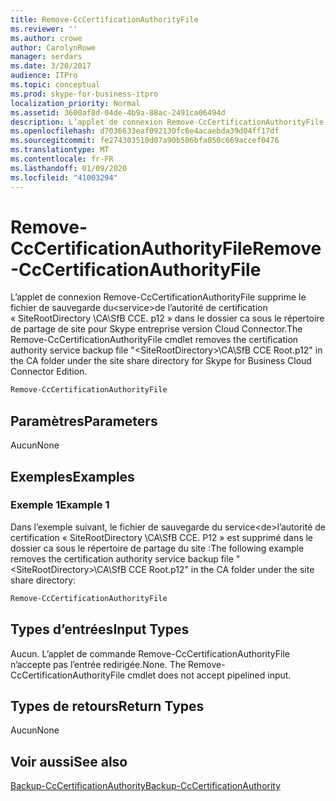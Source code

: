 ```yaml
---
title: Remove-CcCertificationAuthorityFile
ms.reviewer: ''
ms.author: crowe
author: CarolynRowe
manager: serdars
ms.date: 3/20/2017
audience: ITPro
ms.topic: conceptual
ms.prod: skype-for-business-itpro
localization_priority: Normal
ms.assetid: 3600af8d-04de-4b9a-88ac-2491ca06494d
description: L’applet de connexion Remove-CcCertificationAuthorityFile supprime le fichier de sauvegarde de l’autorité de certification dans le dossier autorité de certification sous le répertoire de partage du site pour Skype entreprise version Cloud Connector.
ms.openlocfilehash: d7036633eaf092130fc6e4acaebda39d04ff17df
ms.sourcegitcommit: fe274303510d07a90b506bfa050c669accef0476
ms.translationtype: MT
ms.contentlocale: fr-FR
ms.lasthandoff: 01/09/2020
ms.locfileid: "41003294"
---
```

# <a name="remove-cccertificationauthorityfile"></a><span data-ttu-id="1501d-103">Remove-CcCertificationAuthorityFile</span><span class="sxs-lookup"><span data-stu-id="1501d-103">Remove-CcCertificationAuthorityFile</span></span>
 
<span data-ttu-id="1501d-104">L’applet de connexion Remove-CcCertificationAuthorityFile supprime le fichier de sauvegarde du&lt;service&gt;de l’autorité de certification « SiteRootDirectory \CA\SfB CCE. p12 » dans le dossier ca sous le répertoire de partage de site pour Skype entreprise version Cloud Connector.</span><span class="sxs-lookup"><span data-stu-id="1501d-104">The Remove-CcCertificationAuthorityFile cmdlet removes the certification authority service backup file "&lt;SiteRootDirectory&gt;\CA\SfB CCE Root.p12" in the CA folder under the site share directory for Skype for Business Cloud Connector Edition.</span></span> 
  
```powershell
Remove-CcCertificationAuthorityFile
```

## <a name="parameters"></a><span data-ttu-id="1501d-105">Paramètres</span><span class="sxs-lookup"><span data-stu-id="1501d-105">Parameters</span></span>

<span data-ttu-id="1501d-106">Aucun</span><span class="sxs-lookup"><span data-stu-id="1501d-106">None</span></span>
  
## <a name="examples"></a><span data-ttu-id="1501d-107">Exemples</span><span class="sxs-lookup"><span data-stu-id="1501d-107">Examples</span></span>
<span data-ttu-id="1501d-108"><a name="Examples"> </a></span><span class="sxs-lookup"><span data-stu-id="1501d-108"></span></span>

### <a name="example-1"></a><span data-ttu-id="1501d-109">Exemple 1</span><span class="sxs-lookup"><span data-stu-id="1501d-109">Example 1</span></span>

<span data-ttu-id="1501d-110">Dans l’exemple suivant, le fichier de sauvegarde du service&lt;de&gt;l’autorité de certification « SiteRootDirectory \CA\SfB CCE. P12 » est supprimé dans le dossier ca sous le répertoire de partage du site :</span><span class="sxs-lookup"><span data-stu-id="1501d-110">The following example removes the certification authority service backup file "&lt;SiteRootDirectory&gt;\CA\SfB CCE Root.p12" in the CA folder under the site share directory:</span></span>
  
```powershell
Remove-CcCertificationAuthorityFile
```

## <a name="input-types"></a><span data-ttu-id="1501d-111">Types d’entrées</span><span class="sxs-lookup"><span data-stu-id="1501d-111">Input Types</span></span>
<span data-ttu-id="1501d-112"><a name="InputTypes"> </a></span><span class="sxs-lookup"><span data-stu-id="1501d-112"></span></span>

<span data-ttu-id="1501d-p101">Aucun. L’applet de commande Remove-CcCertificationAuthorityFile n’accepte pas l’entrée redirigée.</span><span class="sxs-lookup"><span data-stu-id="1501d-p101">None. The Remove-CcCertificationAuthorityFile cmdlet does not accept pipelined input.</span></span>
  
## <a name="return-types"></a><span data-ttu-id="1501d-115">Types de retours</span><span class="sxs-lookup"><span data-stu-id="1501d-115">Return Types</span></span>
<span data-ttu-id="1501d-116"><a name="ReturnTypes"> </a></span><span class="sxs-lookup"><span data-stu-id="1501d-116"></span></span>

<span data-ttu-id="1501d-117">Aucun</span><span class="sxs-lookup"><span data-stu-id="1501d-117">None</span></span>
  
## <a name="see-also"></a><span data-ttu-id="1501d-118">Voir aussi</span><span class="sxs-lookup"><span data-stu-id="1501d-118">See also</span></span>
<span data-ttu-id="1501d-119"><a name="ReturnTypes"> </a></span><span class="sxs-lookup"><span data-stu-id="1501d-119"></span></span>

[<span data-ttu-id="1501d-120">Backup-CcCertificationAuthority</span><span class="sxs-lookup"><span data-stu-id="1501d-120">Backup-CcCertificationAuthority</span></span>](backup-cccertificationauthority.md)
  

